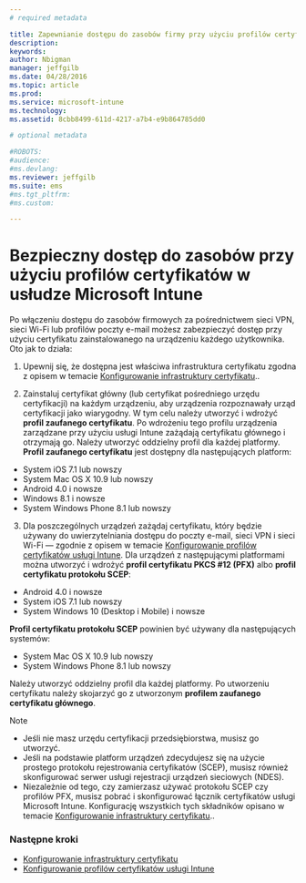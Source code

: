 ```yaml
---
# required metadata

title: Zapewnianie dostępu do zasobów firmy przy użyciu profilów certyfikatów w usłudze Microsoft Intune | Microsoft Intune
description:
keywords:
author: Nbigman
manager: jeffgilb
ms.date: 04/28/2016
ms.topic: article
ms.prod:
ms.service: microsoft-intune
ms.technology:
ms.assetid: 8cbb8499-611d-4217-a7b4-e9b864785dd0

# optional metadata

#ROBOTS:
#audience:
#ms.devlang:
ms.reviewer: jeffgilb
ms.suite: ems
#ms.tgt_pltfrm:
#ms.custom:

---
```


# Bezpieczny dostęp do zasobów przy użyciu profilów certyfikatów w usłudze Microsoft Intune
Po włączeniu dostępu do zasobów firmowych za pośrednictwem sieci VPN, sieci Wi-Fi lub profilów poczty e-mail możesz zabezpieczyć dostęp przy użyciu certyfikatu zainstalowanego na urządzeniu każdego użytkownika. Oto jak to działa:

1. Upewnij się, że dostępna jest właściwa infrastruktura certyfikatu zgodna z opisem w temacie [Konfigurowanie infrastruktury certyfikatu](configure-certificate-infrastructure.md)..

2. Zainstaluj certyfikat główny (lub certyfikat pośredniego urzędu certyfikacji) na każdym urządzeniu, aby urządzenia rozpoznawały urząd certyfikacji jako wiarygodny. W tym celu należy utworzyć i wdrożyć **profil zaufanego certyfikatu**. Po wdrożeniu tego profilu urządzenia zarządzane przy użyciu usługi Intune zażądają certyfikatu głównego i otrzymają go. Należy utworzyć oddzielny profil dla każdej platformy. **Profil zaufanego certyfikatu** jest dostępny dla następujących platform:
 -  System iOS 7.1 lub nowszy
 -  System Mac OS X 10.9 lub nowszy
 -  Android 4.0 i nowsze
 -  Windows 8.1 i nowsze
 -  System Windows Phone 8.1 lub nowszy

3. Dla poszczególnych urządzeń zażądaj certyfikatu, który będzie używany do uwierzytelniania dostępu do poczty e-mail, sieci VPN i sieci Wi-Fi — zgodnie z opisem w temacie [Konfigurowanie profilów certyfikatów usługi Intune](configure-intune-certificate-profiles.md). Dla urządzeń z następującymi platformami można utworzyć i wdrożyć **profil certyfikatu PKCS #12 (PFX)** albo **profil certyfikatu protokołu SCEP**:
 
-  Android 4.0 i nowsze
-  System iOS 7.1 lub nowszy
-  System Windows 10 (Desktop i Mobile) i nowsze 

**Profil certyfikatu protokołu SCEP** powinien być używany dla następujących systemów:
-   System Mac OS X 10.9 lub nowszy
-   System Windows Phone 8.1 lub nowszy

Należy utworzyć oddzielny profil dla każdej platformy. Po utworzeniu certyfikatu należy skojarzyć go z utworzonym **profilem zaufanego certyfikatu głównego**.

> [!NOTE]           
> -    Jeśli nie masz urzędu certyfikacji przedsiębiorstwa, musisz go utworzyć. 
>- Jeśli na podstawie platform urządzeń zdecydujesz się na użycie prostego protokołu rejestrowania certyfikatów (SCEP), musisz również skonfigurować serwer usługi rejestracji urządzeń sieciowych (NDES).
>-  Niezależnie od tego, czy zamierzasz używać protokołu SCEP czy profilów PFX, musisz pobrać i skonfigurować łącznik certyfikatów usługi Microsoft Intune.
> Konfigurację wszystkich tych składników opisano w temacie [Konfigurowanie infrastruktury certyfikatu](configure-certificate-infrastructure.md)..

### Następne kroki
- [Konfigurowanie infrastruktury certyfikatu](configure-certificate-infrastructure.md)
- [Konfigurowanie profilów certyfikatów usługi Intune](configure-intune-certificate-profiles.md)



<!--HONumber=May16_HO1-->


